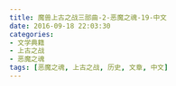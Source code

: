 ```yaml
---
title: 魔兽上古之战三部曲-2-恶魔之魂-19-中文
date: 2016-09-18 22:03:30
categories:
- 文学典籍
- 上古之战
- 恶魔之魂
tags: [恶魔之魂, 上古之战, 历史, 文章, 中文]
---
```

